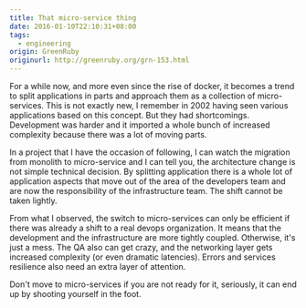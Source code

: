 ```yaml
---
title: That micro-service thing
date: 2016-01-10T22:10:31+08:00
tags:
  - engineering
origin: GreenRuby
originurl: http://greenruby.org/grn-153.html
---
```

For a while now, and more even since the rise of docker, it becomes a trend to
split applications in parts and approach them as a collection of
micro-services. This is not exactly new, I remember in 2002 having seen
various applications based on this concept. But they had shortcomings.
Development was harder and it imported a whole bunch of increased complexity
because there was a lot of moving parts.

In a project that I have the occasion of following, I can watch the migration
from monolith to micro-service and I can tell you, the architecture change is
not simple technical decision. By splitting application there is a whole lot
of application aspects that move out of the area of the developers team and
are now the responsibility of the infrastructure team. The shift cannot be
taken lightly.

From what I observed, the switch to micro-services can only be efficient if
there was already a shift to a real devops organization. It means that the
development and the infrastructure are more tightly coupled. Otherwise, it's
just a mess. The QA also can get crazy, and the networking layer gets
increased complexity (or even dramatic latencies). Errors and services
resilience also need an extra layer of attention.

Don't move to micro-services if you are not ready for it, seriously, it can
end up by shooting yourself in the foot.
